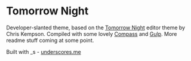 Tomorrow Night
===

Developer-slanted theme, based on the [Tomorrow Night](https://github.com/ChrisKempson/Tomorrow-Theme) editor theme by Chris Kempson. Compiled with some lovely [Compass](http://compass-style.org/) and [Gulp](http://gulpjs.com/). More readme stuff coming at some point.

Built with _s - [underscores.me](http://underscores.me/)